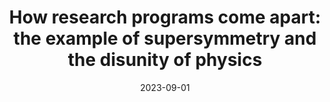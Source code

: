 ---
title: "How research programs come apart: the example of supersymmetry and the disunity of physics"
collection: publications
paperurl: 'https://doi.org/10.1162/qss_a_00262'
link: https://doi.org/10.1162/qss_a_00262
type: publications
date: 2023-09-01
venue: 'Quantitative Science Studies'
authors: <b>Gautheron L.</b>, Omodei E.
credit: 'Conceptualization, Methodology, Software, Formal analysis, Data Curation, Writing - Original Draft, Visualization'
citation: ' Lucas Gautheron,  Elisa Omodei, &quot;How research programs come apart: the example of supersymmetry and the disunity of physics.&quot; Quantitative Science Studies, 2023.'
---